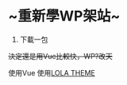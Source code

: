# ~重新學WP架站~

1. 下載一包

~~決定還是用Vue比較快，WP?改天~~

使用Vue
使用[LOLA THEME](https://creativemarket.com/Dorkoy/724298-Lola-BlogStore-Portfolio)